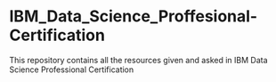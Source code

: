 # IBM_Data_Science_Proffesional-Certification
This repository contains all the resources given and asked in IBM Data Science Professional Certification
